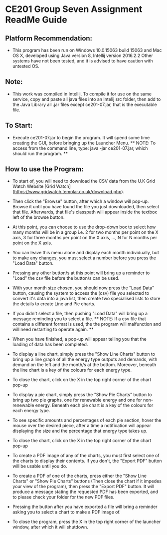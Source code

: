 # CE201 Group Seven Assignment ReadMe Guide

## Platform Recommendation:
* This program has been run on Windows 10.0.15063 build 15063 and Mac OS X, developed using Java version 8, Intellij version 2016.2.2
Other systems have not been tested, and it is advised to have caution with untested OS.

## Note:
* This work was compiled in Intellij. To compile it for use on the same service, copy and paste all java files into an Intelij src folder, then add to the Java Library all .jar files except ce201-07.jar, that is the executable file.

## To Start:
* Execute ce201-07.jar to begin the program. It will spend some time creating the GUI, before bringing up the Launcher Menu.
** NOTE: To access from the command line, type: java -jar ce201-07.jar, which should run the program. **

## How to use the Program:
* To start of, you will need to download the CSV data from the U.K Grid Watch Website [Grid Watch] (https://www.gridwatch.templar.co.uk/download.php). 

* Then click the "Browse" button, after which a window will pop-up. Browse it until you have found the file you just downloaded, then select that file. Afterwards, that file's classpath will appear inside the textbox left of the browse button.

* At this point, you can choose to use the drop-down box to select how many months will be in a group i.e. 2 for two months per point on 
the X axis, 3 for three months per point on the X axis, ..., N for N months per point on the X axis.

* You can leave this menu alone and display each month individually, but to make any changes, you must select a number before you press
the "Load Data" button.

* Pressing any other button/s at this point will bring up a reminder to "Load" the csv file before the button/s can be used.

* With your month size chosen, you should now press the "Load Data" button, causing the system to access the (csv) file you selected to convert it's data into a java list, then create two specialised lists to store the details to create Line and Pie charts.

* If you didn't select a file, then pushing "Load Data" will bring up a message reminding you to select a file.
** NOTE: If a csv file that contains a different format is used, the the program will malfunction and will need restarting to operate again. **

* When you have finished, a pop-up will appear telling you that the loading of data has been completed.

* To display a line chart, simply press the "Show Line Charts" button to bring up a line graph of all the energy type outputs and demands, with demand on the left and the month/s at the bottom. Moreover, beneath the line chart is a key of the colours for each energy type.

* To close the chart, click on the X in the top right corner of the chart pop-up

* To display a pie chart, simply press the "Show Pie Charts" button to bring up two pie graphs, one for renewable energy and one for non-renewable energy. Beneath each pie chart is a key of the colours for each energy type.

* To see specific amounts and percentages of each pie section, hover the mouse over the desired piece, after a time a notification will
appear displaying the size and the percentage that energy type takes up.

* To close the chart, click on the X in the top right corner of the chart pop-up

* To create a PDF image of any of the charts, you must first select one of the charts to display their contents. If you don't, the "Export PDF" button will be usable until you do. 

* To create a PDF of one of the charts, press either the "Show Line Charts" or "Show Pie Charts" buttons (Then close the chart if it impedes your view of the program), then press the "Export PDF" button. It will produce a message stating the requested PDF has been exported, and to please check your folder for the new PDF files.

* Pressing the button after you have exported a file will bring a reminder asking you to select a chart to make a PDF image of.

* To close the program, press the X in the top right corner of the launcher window, after which it will shutdown.
